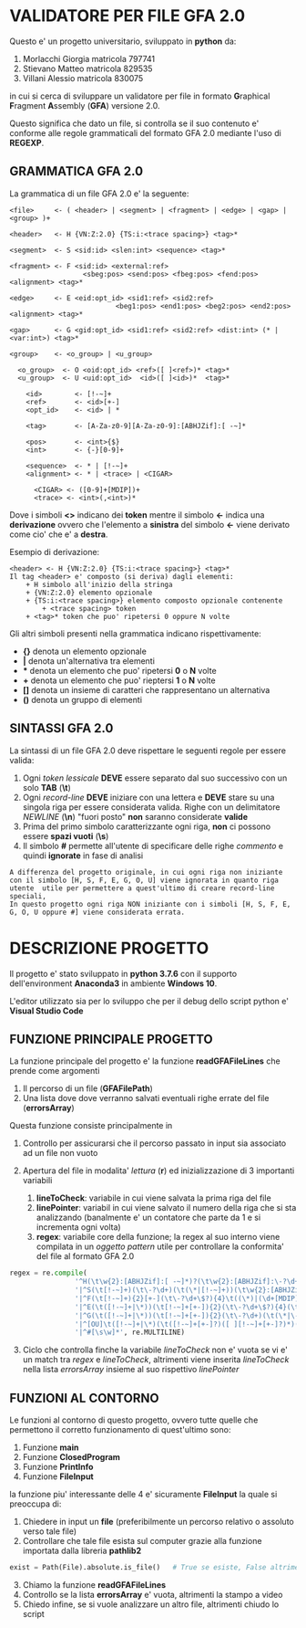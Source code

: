 # VALIDATORE PER FILE GFA 2.0
Questo e' un progetto universitario, sviluppato in **python** da:

1. Morlacchi Giorgia     matricola 797741
2. Stievano Matteo       matricola 829535
3. Villani Alessio       matricola 830075

in cui si cerca di sviluppare un validatore per file in formato **G**raphical **F**ragment **A**ssembly (**GFA**) versione 2.0.

Questo significa che dato un file, si controlla se il suo contenuto e' conforme alle regole grammaticali del formato GFA 2.0 mediante l'uso di **REGEXP**.

## GRAMMATICA GFA 2.0
La grammatica di un file GFA 2.0 e' la seguente: 

```
<file>     <- ( <header> | <segment> | <fragment> | <edge> | <gap> | <group> )+

<header>   <- H {VN:Z:2.0} {TS:i:<trace spacing>} <tag>*

<segment>  <- S <sid:id> <slen:int> <sequence> <tag>*

<fragment> <- F <sid:id> <external:ref>
                  <sbeg:pos> <send:pos> <fbeg:pos> <fend:pos> <alignment> <tag>*

<edge>     <- E <eid:opt_id> <sid1:ref> <sid2:ref>
                          <beg1:pos> <end1:pos> <beg2:pos> <end2:pos> <alignment> <tag>*

<gap>      <- G <gid:opt_id> <sid1:ref> <sid2:ref> <dist:int> (* | <var:int>) <tag>*

<group>    <- <o_group> | <u_group>

  <o_group>  <- O <oid:opt_id> <ref>([ ]<ref>)* <tag>*
  <u_group>  <- U <uid:opt_id>  <id>([ ]<id>)*  <tag>*

    <id>        <- [!-~]+
    <ref>       <- <id>[+-]
    <opt_id>    <- <id> | *

    <tag>       <- [A-Za-z0-9][A-Za-z0-9]:[ABHJZif]:[ -~]*

    <pos>       <- <int>{$}
    <int>       <- {-}[0-9]+

    <sequence>  <- * | [!-~]+
    <alignment> <- * | <trace> | <CIGAR>

      <CIGAR> <- ([0-9]+[MDIP])+
      <trace> <- <int>(,<int>)*
```

Dove i simboli **<>** indicano dei **token** mentre il simbolo **<-** indica una **derivazione** ovvero che l'elemento a **sinistra** del simbolo **<-** viene derivato come cio' che e' a **destra**.

Esempio di derivazione:
```
<header> <- H {VN:Z:2.0} {TS:i:<trace spacing>} <tag>*
Il tag <header> e' composto (si deriva) dagli elementi:
    + H simbolo all'inizio della stringa
    + {VN:Z:2.0} elemento opzionale
    + {TS:i:<trace spacing>} elemento composto opzionale contenente
        + <trace spacing> token 
    + <tag>* token che puo' ripetersi 0 oppure N volte 
```

Gli altri simboli presenti nella grammatica indicano rispettivamente:

- **{}** denota un elemento opzionale
- **|** denota un'alternativa tra elementi
- **\*** denota un elemento che puo' ripetersi **0** o **N** volte
- **\+** denota un elemento che puo' rieptersi **1** o **N** volte
- **[]** denota un insieme di caratteri che rappresentano un alternativa
- **()** denota un gruppo di elementi

## SINTASSI GFA 2.0
La sintassi di un file GFA 2.0 deve rispettare le seguenti regole per essere valida:

1. Ogni *token lessicale* **DEVE** essere separato dal suo successivo con un solo **TAB** (**\t**) 
2. Ogni *record-line* **DEVE** iniziare con una lettera e **DEVE** stare su una singola riga per essere considerata valida. Righe con un delimitatore *NEWLINE* (**\n**) "fuori posto" **non** saranno considerate **valide**
3. Prima del primo simbolo caratterizzante ogni riga, **non** ci possono essere **spazi vuoti** (**\s**)
4. Il simbolo **#** permette all'utente di specificare delle righe *commento* e quindi **ignorate** in fase di analisi

```
A differenza del progetto originale, in cui ogni riga non iniziante con il simbolo [H, S, F, E, G, O, U] viene ignorata in quanto riga utente  utile per permettere a quest'ultimo di creare record-line speciali,
In questo progetto ogni riga NON iniziante con i simboli [H, S, F, E, G, O, U oppure #] viene considerata errata.
```

# DESCRIZIONE PROGETTO
Il progetto e' stato sviluppato in **python 3.7.6** con il supporto dell'environment **Anaconda3** in ambiente **Windows 10**.

L'editor utilizzato sia per lo sviluppo che per il debug dello script python e' **Visual Studio Code**

## FUNZIONE PRINCIPALE PROGETTO
La funzione principale del progetto e' la funzione **readGFAFileLines** che prende come argomenti

1. Il percorso di un file (**GFAFilePath**)
2. Una lista dove dove verranno salvati eventuali righe errate del file (**errorsArray**)

Questa funzione consiste principalmente in 

1. Controllo per assicurarsi che il percorso passato in input sia associato ad un file non vuoto
2. Apertura del file in modalita' *lettura* (**r**) ed inizializzazione di 3 importanti variabili
    
    1. **lineToCheck**: variabile in cui viene salvata la prima riga del file
    2. **linePointer**: variabil in cui viene salvato il numero della riga che si sta analizzando (banalmente e' un contatore che parte da 1 e si incrementa ogni volta)
    3. **regex**: variabile core della funzione; la regex al suo interno viene compilata in un *oggetto pattern* utile per controllare la conformita' del file al formato GFA 2.0

```python
regex = re.compile(
                '^H(\t\w{2}:[ABHJZif]:[ -~]*)?(\t\w{2}:[ABHJZif]:\-?\d+(\,\-?\d+)*)?(\t\w{2}:[ABHJZif]:[ -~]*)*'                               # regex per il controllo dell' HEADER
                '|^S(\t[!-~]+)(\t\-?\d+)(\t(\*|[!-~]+))(\t\w{2}:[ABHJZif]:[ -~]*)*'                                                            # regex per il controllo dei SEGMENT        
                '|^F(\t[!-~]+){2}[+-](\t\-?\d+\$?){4}\t((\*)|(\d+[MDIP])+|(\-?\d+(\,\-?\d+)*))(\t\w{2}:[ABHJZif]:[ -~]*)*'                     # regex per il controllo dei FRAGMENT
                '|^E(\t([!-~]+|\*))(\t[!-~]+[+-]){2}(\t\-?\d+\$?){4}(\t((\*)|(\d+[MDIP])+|(\-?\d+(\,\-?\d+)*)))(\t\w{2}:[ABHJZif]:[ -~]*)*'    # regex per il controllo degli EDGE
                '|^G(\t([!-~]+|\*))(\t[!-~]+[+-]){2}(\t\-?\d+)(\t(\*|\-?\d+))(\t\w{2}:[ABHJZif]:[ -~]*)*'                                      # regex per il controllo dei GAP
                '|^[OU]\t([!-~]+|\*)(\t([!-~]+[+-]?)([ ][!-~]+[+-]?)*)(\t\w{2}:[ABHJZif]:[ -~]*)*'                                             # regex per il controllo dei GROUP               
                '|^#[\s\w]*', re.MULTILINE)     
```

3. Ciclo che controlla finche la variabile *lineToCheck* non e' vuota se vi e' un match tra *regex* e *lineToCheck*, altrimenti viene inserita *lineToCheck* nella lista *errorsArray* insieme al suo rispettivo *linePointer* 

## FUNZIONI AL CONTORNO
Le funzioni al contorno di questo progetto, ovvero tutte quelle che permettono il corretto funzionamento di quest'ultimo sono:

1. Funzione **main**
2. Funzione **ClosedProgram**
3. Funzione **PrintInfo**
4. Funzione **FileInput**

la funzione piu' interessante delle 4 e' sicuramente **FileInput** la quale si preoccupa di:

1. Chiedere in input un **file** (preferibilmente un percorso relativo o assoluto verso tale file)
2. Controllare che tale file esista sul computer grazie alla funzione importata dalla libreria **pathlib2**

```python
exist = Path(File).absolute.is_file()   # True se esiste, False altrimenti
```

3. Chiamo la funzione **readGFAFileLines**
4. Controllo se la lista **errorsArray** e' vuota, altrimenti la stampo a video
5. Chiedo infine, se si vuole analizzare un altro file, altrimenti chiudo lo script


